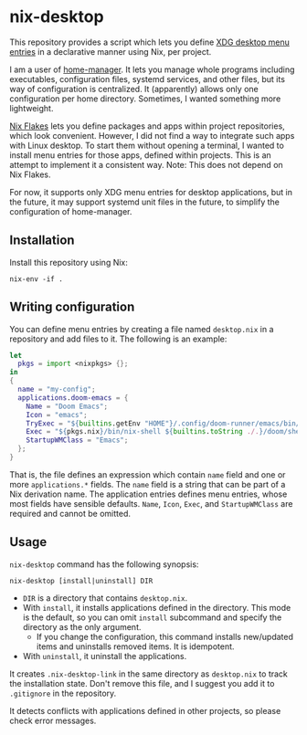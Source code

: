 # nix-desktop

This repository provides a script which lets you define [XDG desktop menu entries](https://specifications.freedesktop.org/desktop-entry-spec/latest/) in a declarative manner using Nix, per project.

I am a user of [home-manager](https://github.com/nix-community/home-manager). It lets you manage whole programs including executables, configuration files, systemd services, and other files, but its way of configuration is centralized. It (apparently) allows only one configuration per home directory. Sometimes, I wanted something more lightweight.

[Nix Flakes](https://nixos.wiki/wiki/Flakes) lets you define packages and apps within project repositories, which look convenient. However, I did not find a way to integrate such apps with Linux desktop. To start them without opening a terminal, I wanted to install menu entries for those apps, defined within projects. This is an attempt to implement it a consistent way. Note: This does not depend on Nix Flakes.

For now, it supports only XDG menu entries for desktop applications, but in the future, it may support systemd unit files in the future, to simplify the configuration of home-manager.

## Installation

Install this repository using Nix:

``` shell
nix-env -if .
```

## Writing configuration

You can define menu entries by creating a file named `desktop.nix` in a repository and add files to it. The following is an example:

``` nix
let
  pkgs = import <nixpkgs> {};
in
{
  name = "my-config";
  applications.doom-emacs = {
    Name = "Doom Emacs";
    Icon = "emacs";
    TryExec = "${builtins.getEnv "HOME"}/.config/doom-runner/emacs/bin/doom";
    Exec = "${pkgs.nix}/bin/nix-shell ${builtins.toString ./.}/doom/shell.nix --command emacs";
    StartupWMClass = "Emacs";
  };
}
```

That is, the file defines an expression which contain `name` field and one or more `applications.*` fields. The `name` field is a string that can be part of a Nix derivation name. The application entries defines menu entries, whose most fields have sensible defaults. `Name`, `Icon`, `Exec`, and `StartupWMClass` are required and cannot be omitted.

## Usage

`nix-desktop` command has the following synopsis:

``` shell
nix-desktop [install|uninstall] DIR
```

* `DIR` is a directory that contains `desktop.nix`. 
* With `install`, it installs applications defined in the directory. This mode is the default, so you can omit `install` subcommand and specify the directory as the only argument.
  * If you change the configuration, this command installs new/updated items and uninstalls removed items. It is idempotent.
* With `uninstall`, it uninstall the applications.

It creates `.nix-desktop-link` in the same directory as `desktop.nix` to track the installation state. Don't remove this file, and I suggest you add it to `.gitignore` in the repository.

It detects conflicts with applications defined in other projects, so please check error messages.
